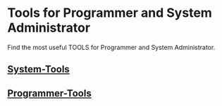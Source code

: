 # Tools for Programmer and System Administrator

Find the most useful TOOLS for Programmer and System Administrator.

## [System-Tools](./System-Tools.md)

## [Programmer-Tools](./Programmer-Tools.md)
